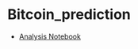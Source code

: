 # Bitcoin_prediction

- [Analysis Notebook](https://github.com/lhtreis/Bitcoin_prediction/blob/main/Bitcoin_teste_quant.ipynb)
